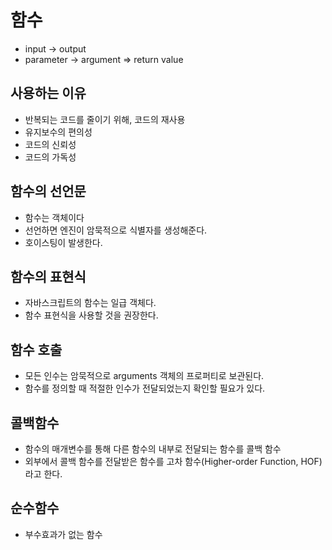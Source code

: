 # 함수
* input -> output
* parameter -> argument => return value

## 사용하는 이유
* 반복되는 코드를 줄이기 위해, 코드의 재사용
* 유지보수의 편의성
* 코드의 신뢰성
* 코드의 가독성

## 함수의 선언문
* 함수는 객체이다
* 선언하면 엔진이 암묵적으로 식별자를 생성해준다.
* 호이스팅이 발생한다.

## 함수의 표현식
* 자바스크립트의 함수는 일급 객체다.
* 함수 표현식을 사용할 것을 권장한다.

## 함수 호출
* 모든 인수는 암묵적으로 arguments 객체의 프로퍼티로 보관된다.
* 함수를 정의할 때 적절한 인수가 전달되었는지 확인할 필요가 있다.

## 콜백함수
* 함수의 매개변수를 통해 다른 함수의 내부로 전달되는 함수를 콜백 함수
* 외부에서 콜백 함수를 전달받은 함수를 고차 함수(Higher-order Function, HOF)라고 한다.

## 순수함수
* 부수효과가 없는 함수
